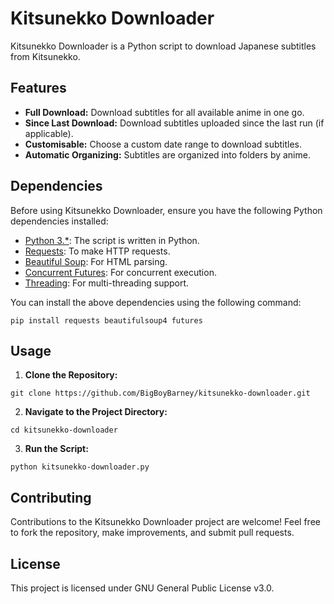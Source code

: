 # Kitsunekko Downloader

Kitsunekko Downloader is a Python script to download Japanese subtitles from Kitsunekko.

## Features

- **Full Download:** Download subtitles for all available anime in one go.
- **Since Last Download:** Download subtitles uploaded since the last run (if applicable).
- **Customisable:** Choose a custom date range to download subtitles.
- **Automatic Organizing:** Subtitles are organized into folders by anime.

## Dependencies

Before using Kitsunekko Downloader, ensure you have the following Python dependencies installed:

- [Python 3.*](https://www.python.org/downloads/): The script is written in Python.
- [Requests](https://pypi.org/project/requests/): To make HTTP requests.
- [Beautiful Soup](https://pypi.org/project/beautifulsoup4/): For HTML parsing.
- [Concurrent Futures](https://pypi.org/project/futures/): For concurrent execution.
- [Threading](https://docs.python.org/3/library/threading.html): For multi-threading support.

You can install the above dependencies using the following command:

```
pip install requests beautifulsoup4 futures
```

## Usage


1. **Clone the Repository:**
```
git clone https://github.com/BigBoyBarney/kitsunekko-downloader.git
```
2. **Navigate to the Project Directory:**
```
cd kitsunekko-downloader

```
3. **Run the Script:**
```
python kitsunekko-downloader.py
```

## Contributing

Contributions to the Kitsunekko Downloader project are welcome! Feel free to fork the repository, make improvements, and submit pull requests.

## License

This project is licensed under GNU General Public License v3.0.
